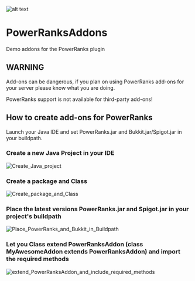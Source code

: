 ![alt text](https://proxy.spigotmc.org/c0f941cde717bdb8139f35f5025a0bcb56915a6b?url=https%3A%2F%2Fi.imgur.com%2FAZ9f73n.png "Logo")

# PowerRanksAddons
Demo addons for the PowerRanks plugin

## WARNING
Add-ons can be dangerous, if you plan on using PowerRanks add-ons for your server please know what you are doing.

PowerRanks support is not available for third-party add-ons!

## How to create add-ons for PowerRanks
Launch your Java IDE and set PowerRanks.jar and Bukkit.jar/Spigot.jar in your buildpath.

### Create a new Java Project in your IDE
![Create_Java_project](https://svenar.nl/powerranks/img/addons/PowerRanksAddonCreate.png)

### Create a package and Class
![Create_package_and_Class](https://svenar.nl/powerranks/img/addons/PowerRanksAddonFiles.png)

### Place the latest versions PowerRanks.jar and Spigot.jar in your project's buildpath
![Place_PowerRanks_and_Bukkit_in_Buildpath](https://svenar.nl/powerranks/img/addons/PowerRanksAddonBuildPath.png)

### Let you Class extend PowerRanksAddon (class MyAwesomeAddon extends PowerRanksAddon) and import the required methods
![extend_PowerRanksAddon_and_include_required_methods](https://svenar.nl/powerranks/img/addons/PowerRanksAddonCode.png)
